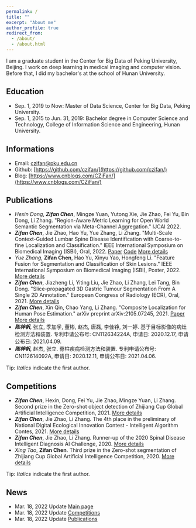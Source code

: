 ```yaml
---
permalink: /
title: ""
excerpt: "About me"
author_profile: true
redirect_from: 
  - /about/
  - /about.html
---
```


I am a graduate student in the Center for Big Data of Peking University, Beijing. I work on deep learning in medical imaging and computer vision. Before that, I did my bachelor's at the school of Hunan University.

## Education
- Sep. 1, 2019 to Now: Master of Data Science, Center for Big Data, Peking University.
- Sep. 1, 2015 to Jun. 31, 2019: Bachelor degree in Computer Science and Technology, College of Information Science and Engineering, Hunan University.

## Informations
- Email: czifan@pku.edu.cn
- Github: [https://github.com/czifan/](https://github.com/czifan/)
- Blog: [https://www.cnblogs.com/CZiFan/](https://www.cnblogs.com/CZiFan/)

## Publications
- *Hexin Dong*, ***Zifan Chen***, Mingze Yuan, Yutong Xie, Jie Zhao, Fei Yu, Bin Dong, Li Zhang. "Region-Aware Metric Learning for Open World Semantic Segmentation via Meta-Channel Aggregation." IJCAI 2022.
- ***Zifan Chen***, Jie Zhao, Hao Yu, Yue Zhang, Li Zhang. "Multi-Scale Context-Guided Lumbar Spine Disease Identification with Coarse-to-fine Localization and Classification." IEEE International Symposium on Biomedical Imaging (ISBI), Oral, 2022. [Paper](https://arxiv.org/pdf/2203.08408.pdf) [Code](https://github.com/czifan/CCFNet.pytorch) [More details](https://czifan.github.io/publication/2022-03-16-ccfnet)
- *Yue Zhang*, **Zifan Chen**, Hao Yu, Xinyu Yao, Hongfeng Li. "Feature Fusion for Segmentation and Classification of Skin Lesions." IEEE International Symposium on Biomedical Imaging (ISBI), Poster, 2022. [More details](https://czifan.github.io/publication/2022-03-18-clnetzy)
- ***Zifan Chen***, Jiazheng Li, Yiting Liu, Jie Zhao, Li Zhang, Lei Tang, Bin Dong. "Slice-propagated 3D Gastric Tumour Segmentation From A Single 2D Annotation." European Congress of Radiology (ECR), Oral, 2021. [More details](https://czifan.github.io/publication/2021-03-03-ecr)
- ***Zifan Chen***, Xin Qin, Chao Yang, Li Zhang. "Composite Localization for Human Pose Estimation." arXiv preprint arXiv:2105.07245, 2021. [Paper](https://arxiv.org/pdf/2105.07245.pdf) [More details](https://czifan.github.io/publication/2021-05-15-clnet)
- ***陈梓帆***, 张立, 季加孚, 董彬, 赵杰, 唐磊, 李佳铮, 刘一婷. 基于目标影像的病灶检测方法和装置. 专利申请公布号: CN112634224A, 申请日: 2020.12.17, 申请公布日: 2021.04.09.
- ***陈梓帆***, 赵杰, 张立. 脊柱疾病检测方法和装置. 专利申请公布号: CN112614092A, 申请日: 2020.12.11, 申请公布日: 2021.04.06.

Tip: *Italics* indicate the first author.

## Competitions
- ***Zifan Chen***, Hexin, Dong, Fei Yu, Jie Zhao, Mingze Yuan, Li Zhang. Second prize in the Zero-shot object detection of Zhijiang Cup Global Artificial Intelligence Competition, 2021. [More details](https://czifan.github.io/https:/zhijiangcup.zhejianglab.com/zhijiang/match/details/id/7.html)
- ***Zifan Chen***, Jie Zhao, Li Zhang. The 4th place in the preliminary of National Digital Ecological Innovation Contest - Intelligent Algorithm Contes, 2021. [More details](https://czifan.github.io/https:/tianchi.aliyun.com/competition/entrance/531860/introduction)
- ***Zifan Chen***, Jie Zhao, Li Zhang. Runner-up of the 2020 Spinal Disease Intelligent Diagnosis AI Challenge, 2020. [More details](https://czifan.github.io/https:/tianchi.aliyun.com/competition/entrance/531796/introduction)
- *Xing Tao*, **Zifan Chen**. Third prize in the Zero-shot segmentation of Zhijiang Cup Global Artificial Intelligence Competition, 2020. [More details](https://czifan.github.io/https:/zhejianglab.aliyun.com/entrance/531816/rankingList/0)

Tip: *Italics* indicate the first author.

## News
- Mar. 18, 2022 Update [Main page](https://czifan.github.io/)
- Mar. 18, 2022 Update [Competitions](https://czifan.github.io/talks/)
- Mar. 18, 2022 Update [Publications](https://czifan.github.io/publications/)

<!-- This is the front page of a website that is powered by the [academicpages template](https://github.com/academicpages/academicpages.github.io) and hosted on GitHub pages. [GitHub pages](https://pages.github.com) is a free service in which websites are built and hosted from code and data stored in a GitHub repository, automatically updating when a new commit is made to the respository. This template was forked from the [Minimal Mistakes Jekyll Theme](https://mmistakes.github.io/minimal-mistakes/) created by Michael Rose, and then extended to support the kinds of content that academics have: publications, talks, teaching, a portfolio, blog posts, and a dynamically-generated CV. You can fork [this repository](https://github.com/academicpages/academicpages.github.io) right now, modify the configuration and markdown files, add your own PDFs and other content, and have your own site for free, with no ads! An older version of this template powers my own personal website at [stuartgeiger.com](http://stuartgeiger.com), which uses [this Github repository](https://github.com/staeiou/staeiou.github.io).

A data-driven personal website
======
Like many other Jekyll-based GitHub Pages templates, academicpages makes you separate the website's content from its form. The content & metadata of your website are in structured markdown files, while various other files constitute the theme, specifying how to transform that content & metadata into HTML pages. You keep these various markdown (.md), YAML (.yml), HTML, and CSS files in a public GitHub repository. Each time you commit and push an update to the repository, the [GitHub pages](https://pages.github.com/) service creates static HTML pages based on these files, which are hosted on GitHub's servers free of charge.

Many of the features of dynamic content management systems (like Wordpress) can be achieved in this fashion, using a fraction of the computational resources and with far less vulnerability to hacking and DDoSing. You can also modify the theme to your heart's content without touching the content of your site. If you get to a point where you've broken something in Jekyll/HTML/CSS beyond repair, your markdown files describing your talks, publications, etc. are safe. You can rollback the changes or even delete the repository and start over -- just be sure to save the markdown files! Finally, you can also write scripts that process the structured data on the site, such as [this one](https://github.com/academicpages/academicpages.github.io/blob/master/talkmap.ipynb) that analyzes metadata in pages about talks to display [a map of every location you've given a talk](https://academicpages.github.io/talkmap.html).

Getting started
======
1. Register a GitHub account if you don't have one and confirm your e-mail (required!)
1. Fork [this repository](https://github.com/academicpages/academicpages.github.io) by clicking the "fork" button in the top right. 
1. Go to the repository's settings (rightmost item in the tabs that start with "Code", should be below "Unwatch"). Rename the repository "[your GitHub username].github.io", which will also be your website's URL.
1. Set site-wide configuration and create content & metadata (see below -- also see [this set of diffs](http://archive.is/3TPas) showing what files were changed to set up [an example site](https://getorg-testacct.github.io) for a user with the username "getorg-testacct")
1. Upload any files (like PDFs, .zip files, etc.) to the files/ directory. They will appear at https://[your GitHub username].github.io/files/example.pdf.  
1. Check status by going to the repository settings, in the "GitHub pages" section

Site-wide configuration
------
The main configuration file for the site is in the base directory in [_config.yml](https://github.com/academicpages/academicpages.github.io/blob/master/_config.yml), which defines the content in the sidebars and other site-wide features. You will need to replace the default variables with ones about yourself and your site's github repository. The configuration file for the top menu is in [_data/navigation.yml](https://github.com/academicpages/academicpages.github.io/blob/master/_data/navigation.yml). For example, if you don't have a portfolio or blog posts, you can remove those items from that navigation.yml file to remove them from the header. 

Create content & metadata
------
For site content, there is one markdown file for each type of content, which are stored in directories like _publications, _talks, _posts, _teaching, or _pages. For example, each talk is a markdown file in the [_talks directory](https://github.com/academicpages/academicpages.github.io/tree/master/_talks). At the top of each markdown file is structured data in YAML about the talk, which the theme will parse to do lots of cool stuff. The same structured data about a talk is used to generate the list of talks on the [Talks page](https://academicpages.github.io/talks), each [individual page](https://academicpages.github.io/talks/2012-03-01-talk-1) for specific talks, the talks section for the [CV page](https://academicpages.github.io/cv), and the [map of places you've given a talk](https://academicpages.github.io/talkmap.html) (if you run this [python file](https://github.com/academicpages/academicpages.github.io/blob/master/talkmap.py) or [Jupyter notebook](https://github.com/academicpages/academicpages.github.io/blob/master/talkmap.ipynb), which creates the HTML for the map based on the contents of the _talks directory).

**Markdown generator**

I have also created [a set of Jupyter notebooks](https://github.com/academicpages/academicpages.github.io/tree/master/markdown_generator
) that converts a CSV containing structured data about talks or presentations into individual markdown files that will be properly formatted for the academicpages template. The sample CSVs in that directory are the ones I used to create my own personal website at stuartgeiger.com. My usual workflow is that I keep a spreadsheet of my publications and talks, then run the code in these notebooks to generate the markdown files, then commit and push them to the GitHub repository.

How to edit your site's GitHub repository
------
Many people use a git client to create files on their local computer and then push them to GitHub's servers. If you are not familiar with git, you can directly edit these configuration and markdown files directly in the github.com interface. Navigate to a file (like [this one](https://github.com/academicpages/academicpages.github.io/blob/master/_talks/2012-03-01-talk-1.md) and click the pencil icon in the top right of the content preview (to the right of the "Raw | Blame | History" buttons). You can delete a file by clicking the trashcan icon to the right of the pencil icon. You can also create new files or upload files by navigating to a directory and clicking the "Create new file" or "Upload files" buttons. 

Example: editing a markdown file for a talk
![Editing a markdown file for a talk](/images/editing-talk.png)

For more info
------
More info about configuring academicpages can be found in [the guide](https://academicpages.github.io/markdown/). The [guides for the Minimal Mistakes theme](https://mmistakes.github.io/minimal-mistakes/docs/configuration/) (which this theme was forked from) might also be helpful. -->
